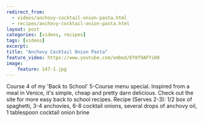 ---redirect_from:   - videos/anchovy-cocktail-onion-pasta.html  - recipes/anchovy-cocktail-onion-pasta.html
layout: post
categories: [videos, recipes]
tags: [videos]
excerpt: 
title: "Anchovy Cocktail Onion Pasta"
feature_video: https://www.youtube.com/embed/EY0f9AFYiH8
image:
    feature: 147-1.jpg
---

Course 4 of my 'Back to School' 5-Course menu special. Inspired from a meal in Venice, it's simple, cheap and pretty darn delicious. Check out the site for more easy back to school recipes.  Recipe (Serves 2-3): 1/2 box of spaghetti, 3-4 anchovies, 6-8 cocktail onions, several drops of anchovy oil, 1 tablespoon cocktail onion brine
